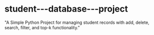 # student---database---project
"A Simple Python Project for managing student records with add, delete, search, filter, and top-k functionality."
